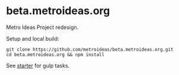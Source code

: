 # beta.metroideas.org

Metro Ideas Project redesign.

Setup and local build:

```
git clone https://github.com/metroideas/beta.metroideas.org.git  
cd beta.metroideas.org && npm install
```

See [starter](https://github.com/metroideas/starter) for gulp tasks.
